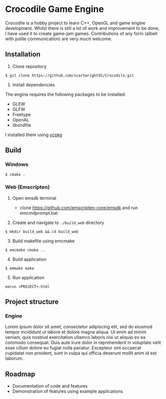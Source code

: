 
# Crocodile Game Engine

Crocodile is a hobby project to learn C++, OpenGL and game engine development. Whilst there is still a lot of work and improvement to be done, I have used it to create game-jam games. Contributions of any form (albeit with polite communication) are very much welcome.

## Installation

1. Clone repository

```
$ git clone https://github.com/scartwright91/Crocodile.git
```

1. Install dependencies

The engine requires the following packages to be installed:
* GLEW
* GLFW
* Freetype
* OpenAL
* libsndfile

I installed them using [vcpkg](https://vcpkg.io/en/)

## Build

### Windows

```
$ cmake .
```

### Web (Emscripten)

1. Open emsdk terminal
   * clone https://github.com/emscripten-core/emsdk and run emcmdprompt.bat

2. Create and navigate to `./build_web` directory

```
$ mkdir build_web && cd build_web
```

3. Build makefile using emcmake

```
$ emcmake cmake ..
```

4. Build application

```
$ emmake make
```

5. Run application

```
emrun <PROJECT>.html
```

## Project structure

### Engine

Lorem ipsum dolor sit amet, consectetur adipiscing elit, sed do eiusmod tempor incididunt ut labore et dolore magna aliqua. Ut enim ad minim veniam, quis nostrud exercitation ullamco laboris nisi ut aliquip ex ea commodo consequat. Duis aute irure dolor in reprehenderit in voluptate velit esse cillum dolore eu fugiat nulla pariatur. Excepteur sint occaecat cupidatat non proident, sunt in culpa qui officia deserunt mollit anim id est laborum.

## Roadmap

* Documentation of code and features
* Demonstration of features using example applications


